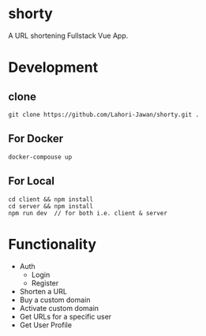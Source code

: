 # shorty

A URL shortening Fullstack Vue App.

# Development

## clone

`git clone https://github.com/Lahori-Jawan/shorty.git .`

## For Docker

`docker-compouse up`

## For Local

```
cd client && npm install
cd server && npm install
npm run dev  // for both i.e. client & server
```

# Functionality

- Auth
  - Login
  - Register
- Shorten a URL
- Buy a custom domain
- Activate custom domain
- Get URLs for a specific user
- Get User Profile
